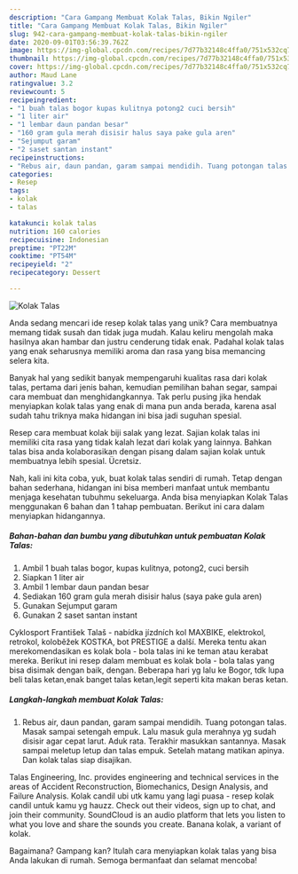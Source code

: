 ```yaml
---
description: "Cara Gampang Membuat Kolak Talas, Bikin Ngiler"
title: "Cara Gampang Membuat Kolak Talas, Bikin Ngiler"
slug: 942-cara-gampang-membuat-kolak-talas-bikin-ngiler
date: 2020-09-01T03:56:39.762Z
image: https://img-global.cpcdn.com/recipes/7d77b32148c4ffa0/751x532cq70/kolak-talas-foto-resep-utama.jpg
thumbnail: https://img-global.cpcdn.com/recipes/7d77b32148c4ffa0/751x532cq70/kolak-talas-foto-resep-utama.jpg
cover: https://img-global.cpcdn.com/recipes/7d77b32148c4ffa0/751x532cq70/kolak-talas-foto-resep-utama.jpg
author: Maud Lane
ratingvalue: 3.2
reviewcount: 5
recipeingredient:
- "1 buah talas bogor kupas kulitnya potong2 cuci bersih"
- "1 liter air"
- "1 lembar daun pandan besar"
- "160 gram gula merah disisir halus saya pake gula aren"
- "Sejumput garam"
- "2 saset santan instant"
recipeinstructions:
- "Rebus air, daun pandan, garam sampai mendidih. Tuang potongan talas. Masak sampai setengah empuk. Lalu masuk gula merahnya yg sudah disisir agar cepat larut. Aduk rata. Terakhir masukkan santannya. Masak sampai meletup letup dan talas empuk. Setelah matang matikan apinya. Dan kolak talas siap disajikan."
categories:
- Resep
tags:
- kolak
- talas

katakunci: kolak talas 
nutrition: 160 calories
recipecuisine: Indonesian
preptime: "PT22M"
cooktime: "PT54M"
recipeyield: "2"
recipecategory: Dessert

---
```



![Kolak Talas](https://img-global.cpcdn.com/recipes/7d77b32148c4ffa0/751x532cq70/kolak-talas-foto-resep-utama.jpg)

Anda sedang mencari ide resep kolak talas yang unik? Cara membuatnya memang tidak susah dan tidak juga mudah. Kalau keliru mengolah maka hasilnya akan hambar dan justru cenderung tidak enak. Padahal kolak talas yang enak seharusnya memiliki aroma dan rasa yang bisa memancing selera kita.

Banyak hal yang sedikit banyak mempengaruhi kualitas rasa dari kolak talas, pertama dari jenis bahan, kemudian pemilihan bahan segar, sampai cara membuat dan menghidangkannya. Tak perlu pusing jika hendak menyiapkan kolak talas yang enak di mana pun anda berada, karena asal sudah tahu triknya maka hidangan ini bisa jadi suguhan spesial.

Resep cara membuat kolak biji salak yang lezat. Sajian kolak talas ini memiliki cita rasa yang tidak kalah lezat dari kolak yang lainnya. Bahkan talas bisa anda kolaborasikan dengan pisang dalam sajian kolak untuk membuatnya lebih spesial. Ücretsiz.


Nah, kali ini kita coba, yuk, buat kolak talas sendiri di rumah. Tetap dengan bahan sederhana, hidangan ini bisa memberi manfaat untuk membantu menjaga kesehatan tubuhmu sekeluarga. Anda bisa menyiapkan Kolak Talas menggunakan 6 bahan dan 1 tahap pembuatan. Berikut ini cara dalam menyiapkan hidangannya.

<!--inarticleads1-->

##### Bahan-bahan dan bumbu yang dibutuhkan untuk pembuatan Kolak Talas:

1. Ambil 1 buah talas bogor, kupas kulitnya, potong2, cuci bersih
1. Siapkan 1 liter air
1. Ambil 1 lembar daun pandan besar
1. Sediakan 160 gram gula merah disisir halus (saya pake gula aren)
1. Gunakan Sejumput garam
1. Gunakan 2 saset santan instant


Cyklosport František Talaš - nabídka jízdních kol MAXBIKE, elektrokol, retrokol, koloběžek KOSTKA, bot PRESTIGE a další. Mereka tentu akan merekomendasikan es kolak bola - bola talas ini ke teman atau kerabat mereka. Berikut ini resep dalam membuat es kolak bola - bola talas yang bisa disimak dengan baik, dengan. Beberapa hari yg lalu ke Bogor, tdk lupa beli talas ketan,enak banget talas ketan,legit seperti kita makan beras ketan. 

<!--inarticleads2-->

##### Langkah-langkah membuat Kolak Talas:

1. Rebus air, daun pandan, garam sampai mendidih. Tuang potongan talas. Masak sampai setengah empuk. Lalu masuk gula merahnya yg sudah disisir agar cepat larut. Aduk rata. Terakhir masukkan santannya. Masak sampai meletup letup dan talas empuk. Setelah matang matikan apinya. Dan kolak talas siap disajikan.


Talas Engineering, Inc. provides engineering and technical services in the areas of Accident Reconstruction, Biomechanics, Design Analysis, and Failure Analysis. Kolak candil ubi utk kamu yang lagi puasa - resep kolak candil untuk kamu yg hauzz. Check out their videos, sign up to chat, and join their community. SoundCloud is an audio platform that lets you listen to what you love and share the sounds you create. Banana kolak, a variant of kolak. 

Bagaimana? Gampang kan? Itulah cara menyiapkan kolak talas yang bisa Anda lakukan di rumah. Semoga bermanfaat dan selamat mencoba!
